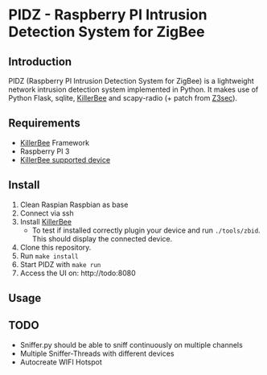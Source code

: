 # PIDZ - Raspberry PI Intrusion Detection System for ZigBee

## Introduction
PIDZ (Raspberry PI Intrusion Detection System for ZigBee) is a lightweight network intrusion detection system implemented in Python. It makes use of Python Flask, sqlite, [KillerBee](https://github.com/riverloopsec/killerbee) and scapy-radio (+ patch from [Z3sec](https://github.com/IoTsec/Z3sec)).

## Requirements
- [KillerBee](https://github.com/riverloopsec/killerbee) Framework
- Raspberry PI 3
- [KillerBee supported device](https://github.com/riverloopsec/killerbee#required-hardware)

## Install
1. Clean Raspian Raspbian as base
2. Connect via ssh
3. Install [KillerBee](https://github.com/riverloopsec/killerbee)
    + To test if installed correctly plugin your device and run `./tools/zbid`. This should display the connected device.
4. Clone this repository.
5. Run `make install`
6. Start PIDZ with `make run`
7. Access the UI on: http://todo:8080

## Usage

## TODO
- Sniffer.py should be able to sniff continuously on multiple channels
- Multiple Sniffer-Threads with different devices
- Autocreate WIFI Hotspot

